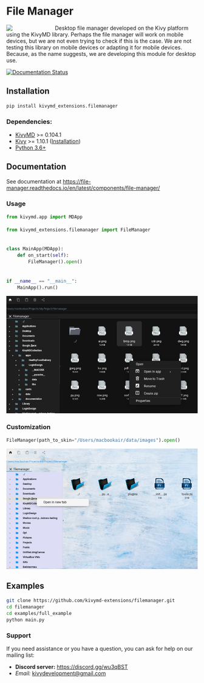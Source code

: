 # File Manager

<img align="left" width="128" src="https://github.com/kivymd-extensions/filemanager/raw/main/docs/sources/_static/logo-kivymd.png"/>

Desktop file manager developed on the Kivy platform using the KivyMD library.
Perhaps the file manager will work on mobile devices, but we are not even trying to check if this is the case.
We are not testing this library on mobile devices or adapting it for mobile devices.
Because, as the name suggests, we are developing this module for desktop use.

[![Documentation Status](https://readthedocs.org/projects/file-manager/badge/?version=latest)](https://file-manager.readthedocs.io/en/latest/?badge=latest)

## Installation

```bash
pip install kivymd_extensions.filemanager
```

### Dependencies:

- [KivyMD](https://github.com/kivymd/KivyMD) >= 0.104.1
- [Kivy](https://github.com/kivy/kivy) >= 1.10.1 ([Installation](https://kivy.org/doc/stable/gettingstarted/installation.html))
- [Python 3.6+](https://www.python.org/)

## Documentation
See documentation at https://file-manager.readthedocs.io/en/latest/components/file-manager/

### Usage

```python
from kivymd.app import MDApp

from kivymd_extensions.filemanager import FileManager


class MainApp(MDApp):
    def on_start(self):
        FileManager().open()


if __name__ == "__main__":
    MainApp().run()
```

<p align="center">
  <a href="https://github.com/HeaTTheatR/KivyMD-data/raw/master/gallery/filemanager/filemanager-preview.png">
    <img width="800" src="https://github.com/HeaTTheatR/KivyMD-data/raw/master/gallery/filemanager/filemanager-preview.png" title="Preview file manager">
  </a>
</p>

### Customization

```python
FileManager(path_to_skin="/Users/macbookair/data/images").open()
```

<p align="center">
  <a href="https://github.com/HeaTTheatR/KivyMD-data/raw/master/gallery/filemanager/filemanager-custom.png">
    <img width="800" src="https://github.com/HeaTTheatR/KivyMD-data/raw/master/gallery/filemanager/filemanager-custom.png" title="Custom file manager">
  </a>
</p>

## Examples

```bash
git clone https://github.com/kivymd-extensions/filemanager.git
cd filemanager
cd examples/full_example
python main.py
```

### Support

If you need assistance or you have a question, you can ask for help on our mailing list:

- **Discord server:** https://discord.gg/wu3qBST
- _Email:_ kivydevelopment@gmail.com
